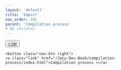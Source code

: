 ```yaml
---
layout: 'default'
title: 'Import'
nav_order: 101
parent: 'Compilation process'
# No children
---
```



<div class="nav-btn-block">
    <button class="nav-btn left">
    <a class="link" href="/Jacy-Dev-Book/compilation-process/hir.html">< Hir</a>
</button>

    <button class="nav-btn right">
    <a class="link" href="/Jacy-Dev-Book/compilation-process/index.html">Compilation process ></a>
</button>

</div>
